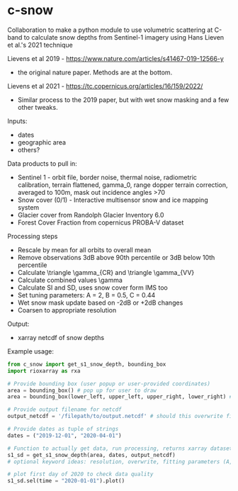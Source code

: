 # c-snow
Collaboration to make a python module to use volumetric scattering at C-band to calculate snow depths from Sentinel-1 imagery using Hans Lieven et al.'s 2021 technique

Lievens et al 2019 - https://www.nature.com/articles/s41467-019-12566-y
- the original nature paper. Methods are at the bottom.

Lievens et al 2021 - https://tc.copernicus.org/articles/16/159/2022/
- Similar process to the 2019 paper, but with wet snow masking and a few other tweaks.

Inputs: 
- dates 
- geographic area
- others?

Data products to pull in:
- Sentinel 1 - orbit file, border noise, thermal noise, radiometric calibration, terrain flattened, gamma_0, range dopper terrain correction, averaged to 100m, mask out incidence angles >70
- Snow cover (0/1) - Interactive multisensor snow and ice mapping system
- Glacier cover from Randolph Glacier Inventory 6.0
- Forest Cover Fraction from copernicus PROBA-V dataset

Processing steps
- Rescale by mean for all orbits to overall mean
- Remove observations 3dB above 90th percentile or 3dB below 10th percentile
- Calculate \triangle \gamma_{CR} and \triangle \gamma_{VV}
- Calculate combined values \gamma
- Calculate SI and SD, uses snow cover form IMS too
- Set tuning parameters: A = 2, B = 0.5, C = 0.44
- Wet snow mask update based on -2dB or +2dB changes
- Coarsen to appropriate resolution

Output: 
- xarray netcdf of snow depths

Example usage:

```python
from c_snow import get_s1_snow_depth, bounding_box
import rioxarray as rxa

# Provide bounding box (user popup or user-provided coordinates)
area = bounding_box() # pop up for user to draw
area = bounding_box(lower_left, upper_left, upper_right, lower_right) # or provide coordinates

# Provide output filename for netcdf
output_netcdf = '/filepath/to/output.netcdf' # should this overwrite file?

# Provide dates as tuple of strings
dates = ("2019-12-01", "2020-04-01")

# Function to actually get data, run processing, returns xarray dataset w/ daily time dimension
s1_sd = get_s1_snow_depth(area, dates, output_netcdf) 
# optional keyword ideas: resolution, overwrite, fitting parameters (A, B, C)

# plot first day of 2020 to check data quality
s1_sd.sel(time = "2020-01-01").plot()
```

